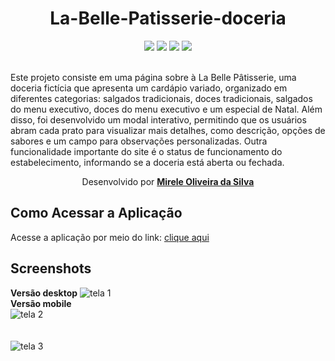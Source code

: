 <div align="center">
  <h1>
La-Belle-Patisserie-doceria
</h1>
  <div>
    <img src="https://img.shields.io/static/v1?label=HTML5y&message=5.2&color=red&style=for-the-badge&logo=HTML5"/>
    <img src="https://img.shields.io/static/v1?label=Tailwindy&message=3.0&color=blue&style=for-the-badge&logo=Tailwind"/>   
    <img src="https://img.shields.io/static/v1?label=JavaScripty&message=5.1&color=purple&style=for-the-badge&logo=JavaScript"/>
    <img src="https://img.shields.io/static/v1?label=BootstrapIcons&message=5.1&color=indigo&style=for-the-badge&logo=BootstrapIcons"/>
      </div><br>
</div>

   <p>Este projeto consiste em uma página sobre à La Belle Pâtisserie, uma doceria fictícia que apresenta um cardápio variado, organizado em diferentes categorias: salgados tradicionais, doces tradicionais, salgados do menu executivo, doces do menu executivo e um especial de Natal. Além disso, foi desenvolvido um modal interativo, permitindo que os usuários abram cada prato para visualizar mais detalhes, como descrição, opções de sabores e um campo para observações personalizadas. 
Outra funcionalidade importante do site é o status de funcionamento do estabelecimento, informando se a doceria está aberta ou fechada.</p>

  <p align="center">Desenvolvido por <a target="_blank" rel="external" href="https://github.com/MegMinnie/"><strong>Mirele Oliveira da Silva</strong></a><p>
 </p></p>


<div align="left">
  
  ## Como Acessar a Aplicação
<p>Acesse a aplicação por meio do link: <a href="https://megminnie.github.io/La-Belle-Patisserie-doceria/
"_blank">clique aqui</a></p>

## Screenshots
**Versão desktop**
![tela 1 ](fotos/tela1.png)
<br>
**Versão mobile**
<br>
![tela 2 ](fotos/tela2.png)
<br><br> <br>
![tela 3 ](fotos/tela3.png)

</div>


